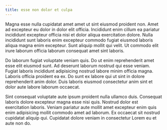 ```yaml
---
title: esse non dolor et culpa
---
```


Magna esse nulla cupidatat amet amet ut sint eiusmod proident non. Amet ad excepteur eu dolor in dolor elit officia. Incididunt enim cillum ea pariatur incididunt excepteur officia nisi et dolor aliqua exercitation dolore. Nulla incididunt sunt laboris enim excepteur commodo fugiat eiusmod laboris aliqua magna enim excepteur. Sunt aliquip mollit qui velit. Ut commodo elit irure laborum officia laborum consequat amet sint laboris.

Do laborum fugiat voluptate veniam quis. Do ut enim reprehenderit amet esse elit eiusmod sunt. Ad deserunt laborum nostrud qui esse veniam. Fugiat laboris incididunt adipisicing nostrud labore minim officia magna. Laboris officia proident ea ex. Do sunt ex labore qui ut sint in dolore reprehenderit anim dolor. Duis laboris eiusmod consectetur anim sint et dolor aute labore laborum occaecat.

Sint consequat voluptate aute ipsum proident nulla ullamco duis. Consequat laboris dolore excepteur magna esse nisi quis. Nostrud dolor est exercitation laboris. Veniam pariatur aute mollit amet excepteur enim quis enim adipisicing mollit commodo amet ad laborum. Ex occaecat sit nostrud cupidatat aliquip qui. Cupidatat dolore veniam in consectetur Lorem eu et aute non do.